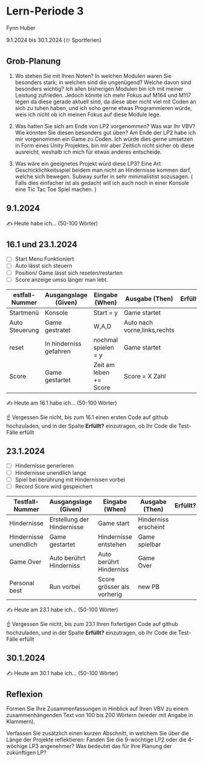 # Lern-Periode 3

Fynn Huber

9.1.2024 bis 30.1.2024 (☃️ Sportferien)

## Grob-Planung

1. Wo stehen Sie mit Ihren Noten? In welchen Modulen waren Sie besonders stark; in welchen sind die ungenügend? Welche davon sind besonders wichtig?
   Ich allen bisherigen Modulen bin ich mit meiner Leistung zufrieden. Jedoch könnte ich mehr Fokus auf M164 und M117 legen da diese gerade aktuell sind,
   da diese aber nicht viel mit Coden an sich zu tuhen haben, und ich scho gerne etwas Programmieren würde,
    weis ich nicht ob ich meinen Fokus auf diese Module lege.
   
2. Was hatten Sie sich am Ende von LP2 vorgenommen? Was war Ihr VBV? Wie könnten Sie diesen besonders gut üben?
   Am Ende der LP2 habe ich mir vorgenommen ein Game zu Coden. Ich würde dies gerne umsetzen in Form eines Unity Projektes,
    bin mir aber Zeitlich nicht sicher ob diese ausreicht, weshalb ich mich für etwas anderes entscheide.
   
3. Was wäre ein geeignetes Projekt würd diese LP3?
   Eine Art Geschicklichkeitsspiel beidem  man nicht an Hindernisse kommen darf, welche sich bewegen.
   Subway surfer in sehr minimalistist sozusagen.
  ( Falls dies einfacher ist als gedacht will ich auch noch in einer Konsole eine Tic Tac Toe Spiel machen. )

## 9.1.2024

✍️ Heute habe ich... (50-100 Wörter)

## 16.1 und 23.1.2024

- [ ] Start Menu Funktioniert
- [ ] Auto lässt sich steuern
- [ ] Position/ Game lässt sich reseten/restarten
- [ ] Score anzeige umso länger man lebt.

| estfall-Nummer | Ausgangslage (Given) | Eingabe (When) | Ausgabe (Then) | Erfüllt? |
| -------------- | -------------------- | -------------- | -------------- | -------- |
|  Startmenü             |Konsole                     |  Start = y              |    Game startet            |          |
|  Auto Steuerung          |     Game gestratet                 |     W,A,D           |      Auto nach vorne,links,rechts          |          |
| reset           |       In hinderniss gefahren               |     nochmal spielen = y           |  Game startet              |          |
|Score            | Game gestartet      |  Zeit am leben  += Score       |     Score = X Zahl |      |

✍️ Heute am 16.1 habe ich... (50-100 Wörter)

☝️ Vergessen Sie nicht, bis zum 16.1 einen ersten Code auf github hochzuladen, und in der Spalte **Erfüllt?** einzutragen, ob Ihr Code die Test-Fälle erfüllt

## 23.1.2024

- [ ] Hindernisse generieren
- [ ] Hindernisse unendlich lange
- [ ] Spiel bei berührung mit Hindernissen vorbei
- [ ] Record Score wird gespeichert

| Testfall-Nummer | Ausgangslage (Given) | Eingabe (When) | Ausgabe (Then) | Erfüllt? |
| --------------- | -------------------- | -------------- | -------------- | -------- |
| Hindernisse               |Erstellung der Hindernisse                       |     Game start           |   Hinderniss erscheint             |          |
| Hindernisse unendlich            |  Game gestartet                |   Hindernisse entstehen             |  Game spielbar              |          |
| Game Over               |  Auto berührt Hinderniss                    |  Auto berührt Hinderniss              |   Game Over             |          |
|Personal best | Run vorbei | Score grösser als vorherig | new PB | |

✍️ Heute am 23.1 habe ich... (50-100 Wörter)

☝️ Vergessen Sie nicht, bis zum 23.1 Ihren fixfertigen Code auf github hochzuladen, und in der Spalte **Erfüllt?** einzutragen, ob Ihr Code die Test-Fälle erfüllt

## 30.1.2024

✍️ Heute am 30.1 habe ich... (50-100 Wörter)

## Reflexion

Formen Sie Ihre Zusammenfassungen in Hinblick auf Ihren VBV zu einem zusammenhängenden Text von 100 bis 200 Wörtern (wieder mit Angabe in Klammern).

Verfassen Sie zusätzlich einen kurzen Abschnitt, in welchem Sie über die Länge der Projekte reflektieren: Fanden Sie die 9-wöchtige LP2 oder die 4-wöchige LP3 angenehmer? Was bedeutet das für Ihre Planung der zukünftigen LP?
